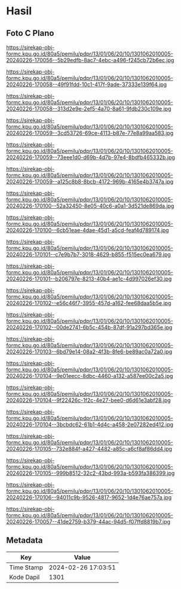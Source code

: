 # Hasil

## Foto C Plano

https://sirekap-obj-formc.kpu.go.id/80a5/pemilu/pdpr/13/01/06/20/10/1301062010005-20240226-170056--5b29edfb-8ac7-4ebc-a496-f245cb72b6ec.jpg

https://sirekap-obj-formc.kpu.go.id/80a5/pemilu/pdpr/13/01/06/20/10/1301062010005-20240226-170058--49f91fdd-10c1-417f-9ade-37333e139f64.jpg

https://sirekap-obj-formc.kpu.go.id/80a5/pemilu/pdpr/13/01/06/20/10/1301062010005-20240226-170058--313d2e9e-2ef5-4a70-8a61-9fdb230c109e.jpg

https://sirekap-obj-formc.kpu.go.id/80a5/pemilu/pdpr/13/01/06/20/10/1301062010005-20240226-170059--3cd53726-69ce-4113-b87e-77e8a99aa583.jpg

https://sirekap-obj-formc.kpu.go.id/80a5/pemilu/pdpr/13/01/06/20/10/1301062010005-20240226-170059--73eee1d0-d69b-4d7b-97e4-8bdfb465332b.jpg

https://sirekap-obj-formc.kpu.go.id/80a5/pemilu/pdpr/13/01/06/20/10/1301062010005-20240226-170059--a125c8b8-8bcb-4172-969b-4165e4b3747a.jpg

https://sirekap-obj-formc.kpu.go.id/80a5/pemilu/pdpr/13/01/06/20/10/1301062010005-20240226-170100--52a32450-8e05-40c6-a0a1-3d521de869da.jpg

https://sirekap-obj-formc.kpu.go.id/80a5/pemilu/pdpr/13/01/06/20/10/1301062010005-20240226-170100--6cb51eae-4dae-45d1-a5cd-feaf4d789174.jpg

https://sirekap-obj-formc.kpu.go.id/80a5/pemilu/pdpr/13/01/06/20/10/1301062010005-20240226-170101--c7e9b7b7-3018-4629-b855-f515ec0ea679.jpg

https://sirekap-obj-formc.kpu.go.id/80a5/pemilu/pdpr/13/01/06/20/10/1301062010005-20240226-170101--b206797e-8213-40b4-ae1c-4d997026ef30.jpg

https://sirekap-obj-formc.kpu.go.id/80a5/pemilu/pdpr/13/01/06/20/10/1301062010005-20240226-170102--e56c46f7-3955-457d-a162-fee68daa5b5e.jpg

https://sirekap-obj-formc.kpu.go.id/80a5/pemilu/pdpr/13/01/06/20/10/1301062010005-20240226-170102--00de2741-6b5c-454b-87df-91a297bd365e.jpg

https://sirekap-obj-formc.kpu.go.id/80a5/pemilu/pdpr/13/01/06/20/10/1301062010005-20240226-170103--6bd79e14-08a2-4f3b-8fe6-be89ac0a72a0.jpg

https://sirekap-obj-formc.kpu.go.id/80a5/pemilu/pdpr/13/01/06/20/10/1301062010005-20240226-170104--9e01eecc-8dbc-4460-a132-a587ee00c2a5.jpg

https://sirekap-obj-formc.kpu.go.id/80a5/pemilu/pdpr/13/01/06/20/10/1301062010005-20240226-170104--9f22426c-1f2c-4e27-bee0-d6d61e3abf28.jpg

https://sirekap-obj-formc.kpu.go.id/80a5/pemilu/pdpr/13/01/06/20/10/1301062010005-20240226-170104--3bcbdc62-61b1-4d4c-a458-2e07282ed412.jpg

https://sirekap-obj-formc.kpu.go.id/80a5/pemilu/pdpr/13/01/06/20/10/1301062010005-20240226-170105--732e884f-a427-4482-a85c-a6cf8af86dd4.jpg

https://sirekap-obj-formc.kpu.go.id/80a5/pemilu/pdpr/13/01/06/20/10/1301062010005-20240226-170105--999b8512-32c2-43bd-993a-b593fa386399.jpg

https://sirekap-obj-formc.kpu.go.id/80a5/pemilu/pdpr/13/01/06/20/10/1301062010005-20240226-170106--94011c9b-9526-4817-9652-1d4e76ae757a.jpg

https://sirekap-obj-formc.kpu.go.id/80a5/pemilu/pdpr/13/01/06/20/10/1301062010005-20240226-170057--41de2759-b379-44ac-94d5-f07ffd8819b7.jpg


## Metadata

| Key        | Value               |
| ---------- | ------------------- |
| Time Stamp | 2024-02-26 17:03:51 |
| Kode Dapil | 1301                |



